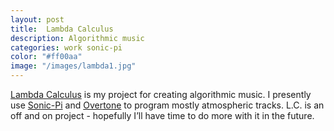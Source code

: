 ```yaml
---
layout: post
title:  Lambda Calculus
description: Algorithmic music
categories: work sonic-pi
color: "#ff00aa"
image: "/images/lambda1.jpg"
---
```


[Lambda Calculus](http://lambdacalculus.bandcamp.com/) is my project for creating algorithmic music. I presently use [Sonic-Pi](http://sonic-pi.net/) and [Overtone](https://overtone.github.io/) to program mostly atmospheric tracks. L.C. is an off and on project - hopefully I’ll have time to do more with it in the future. 